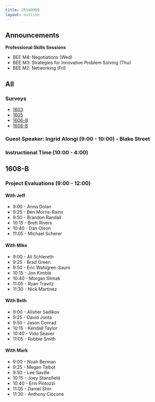 ```yaml
---
title: 20160909
layout: outline
---
```


## Announcements
**Professional Skills Sessions**  

* BEE M4: Negotiations (Wed)  
* BEE M3: Strategies for Innovative Problem Solving (Thu)  
* BEE M2: Networking (Fri)  

## All

### Surveys

* [1603]()
* [1605]()
* [1606-B]()
* [1608-B]()

### Guest Speaker: Ingrid Alongi (9:00 - 10:00) - Blake Street

### Instructional Time (10:00 - 4:00)

## 1608-B

### Project Evaluations (9:00 - 12:00)

#### With Jeff
* 9:00  - Anna Dolan
* 9:25  - Ben Morris-Rains
* 9:50  - Brandon Randall
* 10:15 - Brett Rivers
* 10:40 - Dan Olson
* 11:05 - Michael Scherer

#### With Mike
* 9:00  - Ali Schlereth
* 9:25  - Brad Green
* 9:50  - Eric Wahlgren-Sauro
* 10:15 - Jon Kimble
* 10:40 - Morgan Slimak
* 11:05 - Ryan Travitz
* 11:30 - Nick Martinez

#### With Beth
* 9:00  - Alisher Sadikov
* 9:25  - David Junta
* 9:50  - Jason Conrad
* 10:15 - Kendall Taylor
* 10:40 - Vido Seaver
* 11:05 - Robbie Smith

#### With Mark
* 9:00  - Noah Berman
* 9:25  - Megan Talbot
* 9:50  - Lee Saville
* 10:15 - Joey Stansfield
* 10:40 - Erin Pintozzi
* 11:05 - Daniel Shin
* 11:30 - Anthony Ciccone

